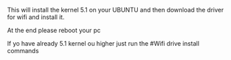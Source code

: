 This will install the kernel 5.1 on your UBUNTU
and then download the driver for wifi and install it.

At the end please reboot your pc

If yo have already 5.1 kernel ou higher just run the #Wifi drive install commands
